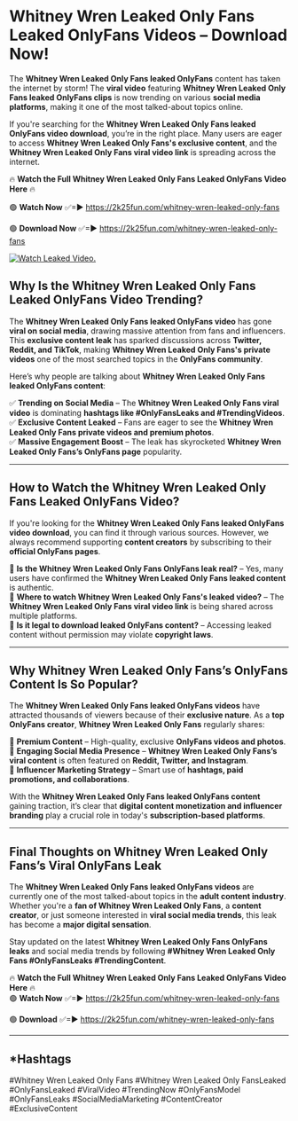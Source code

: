 # Whitney Wren Leaked Only Fans Leaked OnlyFans Videos – Download Now!

The **Whitney Wren Leaked Only Fans leaked OnlyFans** content has taken the internet by storm! The **viral video** featuring **Whitney Wren Leaked Only Fans leaked OnlyFans clips** is now trending on various **social media platforms**, making it one of the most talked-about topics online.  

If you're searching for the **Whitney Wren Leaked Only Fans leaked OnlyFans video download**, you’re in the right place. Many users are eager to access **Whitney Wren Leaked Only Fans's exclusive content**, and the **Whitney Wren Leaked Only Fans viral video link** is spreading across the internet.  

🔥 **Watch the Full Whitney Wren Leaked Only Fans Leaked OnlyFans Video Here** 🔥  

🟢 **Watch Now** ✅=► https://2k25fun.com/whitney-wren-leaked-only-fans

🟢 **Download Now** ✅=► https://2k25fun.com/whitney-wren-leaked-only-fans

[![Watch Leaked Video.](https://miro.medium.com/v2/resize:fit:828/format:webp/1*cilzJN44JGOrTw9NJCrNHA.gif "Watch Leaked Video")](https://2k25fun.com/whitney-wren-leaked-only-fans)

## **Why Is the Whitney Wren Leaked Only Fans Leaked OnlyFans Video Trending?**  

The **Whitney Wren Leaked Only Fans leaked OnlyFans video** has gone **viral on social media**, drawing massive attention from fans and influencers. This **exclusive content leak** has sparked discussions across **Twitter, Reddit, and TikTok**, making **Whitney Wren Leaked Only Fans's private videos** one of the most searched topics in the **OnlyFans community**.  

Here’s why people are talking about **Whitney Wren Leaked Only Fans leaked OnlyFans content**:  

✅ **Trending on Social Media** – The **Whitney Wren Leaked Only Fans viral video** is dominating **hashtags like #OnlyFansLeaks and #TrendingVideos**.  
✅ **Exclusive Content Leaked** – Fans are eager to see the **Whitney Wren Leaked Only Fans private videos and premium photos**.  
✅ **Massive Engagement Boost** – The leak has skyrocketed **Whitney Wren Leaked Only Fans’s OnlyFans page** popularity.  

---

## **How to Watch the Whitney Wren Leaked Only Fans Leaked OnlyFans Video?**  

If you're looking for the **Whitney Wren Leaked Only Fans leaked OnlyFans video download**, you can find it through various sources. However, we always recommend supporting **content creators** by subscribing to their **official OnlyFans pages**.  

🔹 **Is the Whitney Wren Leaked Only Fans OnlyFans leak real?** – Yes, many users have confirmed the **Whitney Wren Leaked Only Fans leaked content** is authentic.  
🔹 **Where to watch Whitney Wren Leaked Only Fans's leaked video?** – The **Whitney Wren Leaked Only Fans viral video link** is being shared across multiple platforms.  
🔹 **Is it legal to download leaked OnlyFans content?** – Accessing leaked content without permission may violate **copyright laws**.  

---

## **Why Whitney Wren Leaked Only Fans’s OnlyFans Content Is So Popular?**  

The **Whitney Wren Leaked Only Fans leaked OnlyFans videos** have attracted thousands of viewers because of their **exclusive nature**. As a **top OnlyFans creator**, **Whitney Wren Leaked Only Fans** regularly shares:  

📌 **Premium Content** – High-quality, exclusive **OnlyFans videos and photos**.  
📌 **Engaging Social Media Presence** – **Whitney Wren Leaked Only Fans’s viral content** is often featured on **Reddit, Twitter, and Instagram**.  
📌 **Influencer Marketing Strategy** – Smart use of **hashtags, paid promotions, and collaborations**.  

With the **Whitney Wren Leaked Only Fans leaked OnlyFans content** gaining traction, it’s clear that **digital content monetization and influencer branding** play a crucial role in today's **subscription-based platforms**.  

---

## **Final Thoughts on Whitney Wren Leaked Only Fans’s Viral OnlyFans Leak**  

The **Whitney Wren Leaked Only Fans leaked OnlyFans videos** are currently one of the most talked-about topics in the **adult content industry**. Whether you're a **fan of Whitney Wren Leaked Only Fans**, a **content creator**, or just someone interested in **viral social media trends**, this leak has become a **major digital sensation**.  

Stay updated on the latest **Whitney Wren Leaked Only Fans OnlyFans leaks** and social media trends by following **#Whitney Wren Leaked Only Fans #OnlyFansLeaks #TrendingContent**.  

🔥 **Watch the Full Whitney Wren Leaked Only Fans Leaked OnlyFans Video Here** 🔥  
🟢 **Watch Now** ✅=► https://2k25fun.com/whitney-wren-leaked-only-fans

🟢 **Download** ✅=► https://2k25fun.com/whitney-wren-leaked-only-fans

---

## *Hashtags
#Whitney Wren Leaked Only Fans #Whitney Wren Leaked Only FansLeaked #OnlyFansLeaked #ViralVideo #TrendingNow #OnlyFansModel #OnlyFansLeaks #SocialMediaMarketing #ContentCreator #ExclusiveContent  